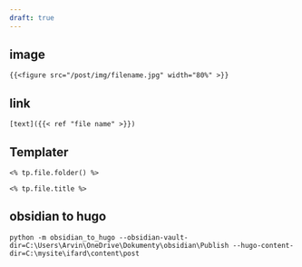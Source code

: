 ```yaml
---
draft: true
---
```

## image
```
{{<figure src="/post/img/filename.jpg" width="80%" >}}
```

## link

```
[text]({{< ref "file name" >}})
```

## Templater

```
<% tp.file.folder() %>
```

```
<% tp.file.title %>
```

## obsidian to hugo

```
python -m obsidian_to_hugo --obsidian-vault-dir=C:\Users\Arvin\OneDrive\Dokumenty\obsidian\Publish --hugo-content-dir=C:\mysite\ifard\content\post
```
